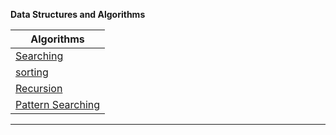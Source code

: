 ****Data Structures and Algorithms****

| Algorithms    |
| ------------- |
|[Searching](searching_algorithms)|
| [sorting](sorting_algorithms)     |
| [Recursion](Recursion)            |
| [Pattern Searching](pattern_searching)            |



---

